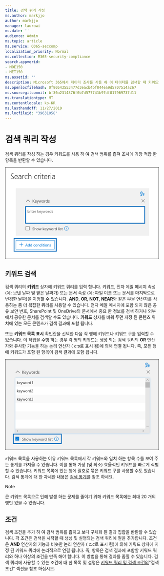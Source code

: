 ```yaml
---
title: 검색 쿼리 작성
ms.author: markjjo
author: markjjo
manager: laurawi
ms.date: ''
audience: Admin
ms.topic: article
ms.service: O365-seccomp
localization_priority: Normal
ms.collection: M365-security-compliance
search.appverid:
- MOE150
- MET150
ms.assetid: ''
description: Microsoft 365에서 데이터 조사를 사용 하 여 데이터를 검색할 때 키워드와 조건을 사용 하 여 검색 범위를 좁힐 수 있습니다.
ms.openlocfilehash: 0f90543553477d3eacb4bf044ea9d5707514a267
ms.sourcegitcommit: bf30a2314376f0b7d577741b97df017969737d11
ms.translationtype: MT
ms.contentlocale: ko-KR
ms.lasthandoff: 11/27/2019
ms.locfileid: "39631058"
---
```

# <a name="build-search-queries"></a>검색 쿼리 작성

검색 쿼리를 작성 하는 경우 키워드를 사용 하 여 검색 범위를 좁혀 조사에 가장 적합 한 항목을 반환할 수 있습니다.

![키워드 및 조건을 사용 하 여 검색 결과 범위 좁히기](media/SearchQueryBox.png)

## <a name="keyword-searches"></a>키워드 검색

검색 쿼리의 **키워드** 상자에 키워드 쿼리를 입력 합니다. 키워드, 전자 메일 메시지 속성 (예: 보낸 날짜 및 받은 날짜가) 또는 문서 속성 (예: 파일 이름 또는 문서를 마지막으로 변경한 날짜)을 지정할 수 있습니다. **AND**, **OR**, **NOT**, **NEAR**와 같은 부울 연산자를 사용하는 좀 더 복잡한 쿼리를 사용할 수 있습니다. 전자 메일 메시지에 포함 되지 않은 공유 보안 번호, SharePoint 및 OneDrive의 문서에서 중요 한 정보를 검색 하거나 외부에서 공유한 문서를 검색할 수도 있습니다. **키워드** 상자를 비워 두면 지정 된 콘텐츠 위치에 있는 모든 콘텐츠가 검색 결과에 포함 됩니다.
    
또는 **키워드 목록 표시** 확인란을 선택한 다음 각 행에 키워드나 키워드 구를 입력할 수 있습니다. 이 작업을 수행 하는 경우 각 행의 키워드는 생성 되는 검색 쿼리의 **OR** 연산자와 유사한 기능을 하는 논리 연산자 ( *c:s*로 표시 됨)에 의해 연결 됩니다. 즉, 모든 행에 키워드가 포함 된 항목이 검색 결과에 포함 됩니다.

![키워드 목록을 사용 하 여 쿼리의 각 키워드에 대 한 통계 가져오기](media/KeywordListSearch.png)

키워드 목록을 사용하는 이유 키워드 목록에서 각 키워드와 일치 하는 항목 수를 보여 주는 통계를 가져올 수 있습니다. 이를 통해 가장 (및 최소) 효율적인 키워드를 빠르게 식별할 수 있습니다. 키워드 목록에 있는 행에 괄호로 묶은 키워드 구를 사용할 수도 있습니다. 검색 통계에 대 한 자세한 내용은 [검색 통계](search-statistics.md)를 참조 하세요.

> [!NOTE]
> 큰 키워드 목록으로 인해 발생 하는 문제를 줄이기 위해 키워드 목록에는 최대 20 개의 행만 있을 수 있습니다.

## <a name="conditions"></a>조건
    
검색 조건을 추가 하 여 검색 범위를 좁히고 보다 구체화 된 결과 집합을 반환할 수 있습니다. 각 조건은 검색을 시작할 때 생성 및 실행되는 검색 쿼리에 절을 추가합니다. 조건은 **AND** 연산자의 기능과 비슷한 논리 연산자 ( *c:c*로 표시 됨)에 의해 키워드 상자에 지정 된 키워드 쿼리에 논리적으로 연결 됩니다. 즉, 항목은 검색 결과에 포함할 키워드 쿼리와 하나 이상의 조건을 만족 해야 합니다. 이 방법을 통해 결과를 좁힐 수 있습니다. 검색 쿼리에 사용할 수 있는 조건에 대 한 목록 및 설명은 [키워드 쿼리 및 검색 조건의](keyword-queries-and-search-conditions.md#search-conditions)"검색 조건" 섹션을 참조 하십시오.
